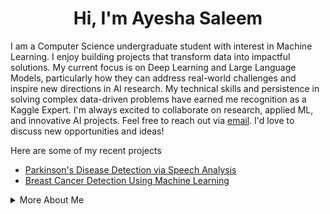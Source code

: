 <div align="center">
<h1> <strong>Hi, I'm Ayesha Saleem</strong> </h1> 
</div> 

I am a Computer Science undergraduate student with interest in Machine Learning. I enjoy building projects that transform data into impactful solutions. My current focus is on Deep Learning and Large Language Models, particularly how they can address real-world challenges and inspire new directions in AI research. My technical skills and persistence in solving complex data-driven problems have earned me recognition as a Kaggle Expert. I'm always excited to collaborate on research, applied ML, and innovative AI projects. Feel free to reach out via [email](mailto:ayeshasaleem853@gmail.com). I'd love to discuss new opportunities and ideas!

Here are some of my recent projects 

- [Parkinson's Disease Detection via Speech Analysis](https://github.com/aysh34/Parkinsons-Disease-Detection) 
- [Breast Cancer Detection Using Machine Learning](https://github.com/aysh34/OncoPredict-AI)

<details>
<summary>More About Me</summary>
<br>

**Technical Skills:** Python, TensorFlow, PyTorch, Scikit-learn, Pandas, NumPy, Flask, Streamlit, SQL, Git, Docker, Matplotlib, Plotly

**Research Interests:** Deep Learning, Reinforcement Learning, Computer Vision, Healthcare AI

**GitHub Activity:**
<div align="center">
  
<img src="http://github-profile-summary-cards.vercel.app/api/cards/profile-details?username=aysh34&theme=yeblu" />
<img src="https://github-readme-streak-stats-eight.vercel.app/?user=aysh34&theme=yeblu&hide_border=true"/>
<img src="http://github-profile-summary-cards.vercel.app/api/cards/stats?username=aysh34&theme=yeblu" />

</div>

</details>
